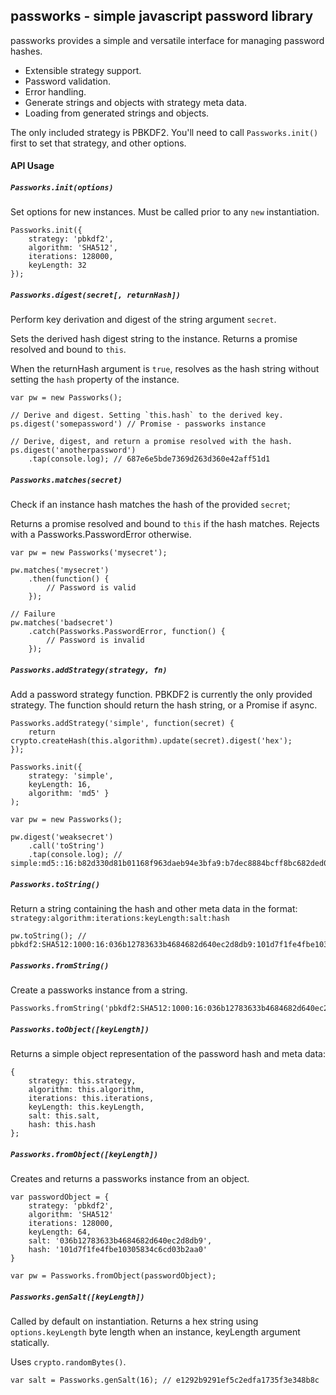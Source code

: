 ## passworks - simple javascript password library

passworks provides a simple and versatile interface for managing password hashes.

- Extensible strategy support.
- Password validation.
- Error handling.
- Generate strings and objects with strategy meta data.
- Loading from generated strings and objects.

The only included strategy is PBKDF2. You'll need to call `Passworks.init()` first to set that strategy, and other options.

#### API Usage

##### `Passworks.init(options)`

Set options for new instances. Must be called prior to any `new` instantiation.
```
Passworks.init({
	strategy: 'pbkdf2',
	algorithm: 'SHA512',
	iterations: 128000,
	keyLength: 32
});
```

##### `Passworks.digest(secret[, returnHash])`

Perform key derivation and digest of the string argument `secret`.

Sets the derived hash digest string to the instance. Returns a promise resolved and bound to `this`.

When the returnHash argument is `true`, resolves as the hash string without setting the `hash` property of the instance.

```
var pw = new Passworks();

// Derive and digest. Setting `this.hash` to the derived key.
ps.digest('somepassword') // Promise - passworks instance

// Derive, digest, and return a promise resolved with the hash.
ps.digest('anotherpassword')
	.tap(console.log); // 687e6e5bde7369d263d360e42aff51d1
```

##### `Passworks.matches(secret)`

Check if an instance hash matches the hash of the provided `secret`;

Returns a promise resolved and bound to `this` if the hash matches. Rejects with a Passworks.PasswordError otherwise.

```
var pw = new Passworks('mysecret');

pw.matches('mysecret')
	.then(function() {
		// Password is valid
	});

// Failure
pw.matches('badsecret')
	.catch(Passworks.PasswordError, function() {
		// Password is invalid
	});
```

##### `Passworks.addStrategy(strategy, fn)`

Add a password strategy function. PBKDF2 is currently the only provided strategy. The function should return the hash string, or a Promise if async.

```
Passworks.addStrategy('simple', function(secret) {
	return crypto.createHash(this.algorithm).update(secret).digest('hex');
});

Passworks.init({
	strategy: 'simple',
	keyLength: 16,
	algorithm: 'md5' }
);

var pw = new Passworks();

pw.digest('weaksecret')
	.call('toString')
	.tap(console.log); // simple:md5::16:b82d330d81b01168f963daeb94e3bfa9:b7dec8884bcff8bc682ded0292f3efe2
```

##### `Passworks.toString()`

Return a string containing the hash and other meta data in the format: `strategy:algorithm:iterations:keyLength:salt:hash`

```
pw.toString(); // pbkdf2:SHA512:1000:16:036b12783633b4684682d640ec2d8db9:101d7f1fe4fbe10305834c6cd03b2aa0
```

##### `Passworks.fromString()`

Create a passworks instance from a string.

```
Passworks.fromString('pbkdf2:SHA512:1000:16:036b12783633b4684682d640ec2d8db9:101d7f1fe4fbe10305834c6cd03b2aa0');
```

##### `Passworks.toObject([keyLength])`

Returns a simple object representation of the password hash and meta data:

```
{
	strategy: this.strategy,
	algorithm: this.algorithm,
	iterations: this.iterations,
	keyLength: this.keyLength,
	salt: this.salt,
	hash: this.hash
};
```

##### `Passworks.fromObject([keyLength])`

Creates and returns a passworks instance from an object.

```
var passwordObject = {
	strategy: 'pbkdf2',
	algorithm: 'SHA512'
	iterations: 128000,
	keyLength: 64,
	salt: '036b12783633b4684682d640ec2d8db9',
	hash: '101d7f1fe4fbe10305834c6cd03b2aa0'
}

var pw = Passworks.fromObject(passwordObject);
```

##### `Passworks.genSalt([keyLength])`

Called by default on instantiation. Returns a hex string using  `options.keyLength` byte length when an instance, keyLength argument statically.

Uses `crypto.randomBytes()`.

```
var salt = Passworks.genSalt(16); // e1292b9291ef5c2edfa1735f3e348b8c
```
